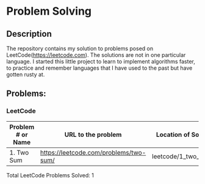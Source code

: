 # Problem Solving

## Description

The repository contains my solution to problems posed on LeetCode(https://leetcode.com). The solutions are not in one particular language. I started this little project to learn to implement algorithms faster, to practice and remember languages that I have used to the past but have gotten rusty at.

## Problems:

### LeetCode

| Problem # or Name | URL to the problem                     | Location of Solution    | Language Used | Date Finished |
| ----------------- | -------------------------------------- | ----------------------- | ------------- | ------------- |
| 1. Two Sum        | https://leetcode.com/problems/two-sum/ | leetcode/1_two_sum.py   | Python3       | May 12, 2021  |

Total LeetCode Problems Solved: 1
